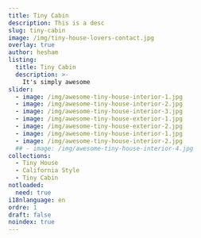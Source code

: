 ```yaml
---
title: Tiny Cabin
description: This is a desc
slug: tiny-cabin
image: /img/tiny-house-lovers-contact.jpg
overlay: true
author: hesham
listing:
  title: Tiny Cabin
  description: >-
    It's simply awesome
slider:
  - image: /img/awesome-tiny-house-interior-1.jpg
  - image: /img/awesome-tiny-house-interior-2.jpg
  - image: /img/awesome-tiny-house-interior-3.jpg
  - image: /img/awesome-tiny-house-exterior-1.jpg
  - image: /img/awesome-tiny-house-exterior-2.jpg
  - image: /img/awesome-tiny-house-interior-1.jpg
  - image: /img/awesome-tiny-house-interior-2.jpg
  ## - image: /img/awesome-tiny-house-interior-4.jpg    
collections:
  - Tiny House
  - California Style
  - Tiny Cabin
notloaded:
  need: true
i18nlanguage: en
ordre: 1
draft: false
noindex: true
---
```


